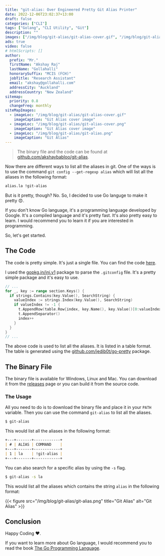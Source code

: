 ```yaml
---
title: "git-alias: Over Engineered Pretty Git Alias Printer"
date: 2022-12-06T23:02:37+13:00
draft: false
categories: ["CLI"]
tags: ["Golang", "CLI Utility", "Git"]
description: ""
images: ["/img/blog/git-alias/git-alias-cover.gif", "/img/blog/git-alias/git-alias.png", "/img/blog/git-alias/git-alias-cover.png"]
ads: true
video: false
# htmlScripts: []
author:
  prefix: "Mr."
  firstName: "Akshay Raj"
  lastName: "Gollahalli"
  honorarySuffix: "MCIS (FCH)"
  jobTitle: "Research Assistant"
  email: "akshay@gollahalli.com"
  addressCity: "Auckland"
  addressCountry: "New Zealand"
sitemap:
  priority: 0.8
  changeFreq: monthly
siteMapImages:
  - imageLoc: "/img/blog/git-alias/git-alias-cover.gif"
    imageCaption: "Git Alias cover image"
  - imageLoc: "/img/blog/git-alias/git-alias-cover.png"
    imageCaption: "Git Alias cover image"
  - imageLoc: "/img/blog/git-alias/git-alias.png"
    imageCaption: "Git Alias"
---
```


> The binary file and the code can be found at [github.com/akshaybabloo/git-alias](https://github.com/akshaybabloo/git-alias).

Now there are different ways to list all the aliases in git. One of the ways is to use the command `git config --get-regexp alias` which will list all the aliases in the following format:

```bash
alias.la !git-alias
```

<!--adsense-->

But is it pretty, though? No. So, I decided to use Go languge to make it pretty :heart_eyes:.

If you don't know Go language, it's a programming language developed by Google. It's a compiled language and it's pretty fast. It's also pretty easy to learn. I would recommend you to learn it if you are interested in programming.

So, let's get started.

## The Code

The code is pretty simple. It's just a single file. You can find the code [here](https://github.com/akshaybabloo/git-alias/blob/main/main.go).

I used the [gopkg.in/ini.v1](https://gopkg.in/ini.v1) package to parse the `.gitconfig` file. It's a pretty simple package and it's easy to use.


```go
// ...
for _, key := range section.Keys() {
  if strings.Contains(key.Value(), SearchString) {
    valueIndex := strings.Index(key.Value(), SearchString)
    if valueIndex != -1 {
      t.AppendRow(table.Row{index, key.Name(), key.Value()[0:valueIndex] + c.Sprint(key.Value()[valueIndex:valueIndex+len(SearchString)]) + key.Value()[valueIndex+len(SearchString):]})
      t.AppendSeparator()
      index++
    }
  }
}
// ...

```

<!--adsense-->

The above code is used to list all the aliases. It is listed in a table format. The table is generated using the [github.com/jedib0t/go-pretty](https://github.com/jedib0t/go-pretty) package.

## The Binary File

The binary file is available for Windows, Linux and Mac. You can download it from the [releases](https://github.com/akshaybabloo/git-alias/releases) page or you can build it from the source code.

### The Usage

All you need to do is to download the binary file and place it in your `PATH` variable. Then you can use the command `git-alias` to list all the aliases.

```bash
$ git-alias
```

<!--adsense-->

This would list all the aliases in the following format:


```md
+---+-------+------------+
| # | ALIAS | COMMAND    |
+---+-------+------------+
| 1 | la    | !git-alias |
+---+-------+------------+
```

You can also search for a specific alias by using the `-s` flag.

```bash
$ git-alias -s la
```

This would list all the aliases which contains the string `alias` in the following format:

{{< figure src="/img/blog/git-alias/git-alias.png" title="Git Alias" alt="Git Alias" >}}

<!--adsense-->

## Conclusion

Happy Coding :heart:.

If you want to learn more about Go language, I would recommend you to read the book [The Go Programming Language](https://www.gopl.io/).


